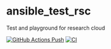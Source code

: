 # ansible_test_rsc
Test and playground for research cloud

[![GitHub Actions Push](https://github.com/chStaiger/ansible_test_rsc/actions/workflows/github-actions-demo.yml/badge.svg)](https://github.com/chStaiger/ansible_test_rsc/actions/workflows/github-actions-demo.yml)
[![CI](https://github.com/chStaiger/ansible_test_rsc/actions/workflows/blank.yml/badge.svg)](https://github.com/chStaiger/ansible_test_rsc/actions/workflows/blank.yml)
